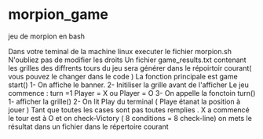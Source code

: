 # morpion_game
jeu de morpion en bash




Dans votre teminal de la machine linux  executer le fichier morpion.sh 
N'oubliez pas de modifier les droits 
Un fichier game_results.txt contenant les grilles des diffrents tours du jeu sera générer dans le répoirtoir courant( vous pouvez le changer dans le code )
La fonction principale est game start()
   1- On affiche le banner.
   2- Initiliser la grille avant de l'afficher 
  Le jeu commence : 
  turn =1       Player = X ou Player = O
   3- On appelle la fonctoin turn()
        1- afficher la grille()
        2- On lit Play du terminal ( Playe étanat la position à jouer )
     Tant que toutes les cases sont pas toutes remplies . 
     X a commencé le tour est à O et on check-Victory ( 8 conditions = 8 check-line)
     on mets le résultat  dans un fichier dans le répertoire courant 
     
  
